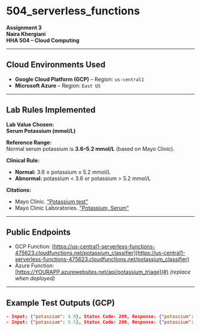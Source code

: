 # 504_serverless_functions
**Assignment 3**  
**Naira Khergiani**  
**HHA 504 – Cloud Computing**

---

## Cloud Environments Used
- **Google Cloud Platform (GCP)** – Region: `us-central1`
- **Microsoft Azure** – Region: `East US`

---

## Lab Rules Implemented

**Lab Value Chosen:**  
**Serum Potassium (mmol/L)**

**Reference Range:**  
Normal serum potassium is **3.6–5.2 mmol/L** (based on Mayo Clinic).

**Clinical Rule:**  
- **Normal:** 3.6 ≤ potassium ≤ 5.2 mmol/L  
- **Abnormal:** potassium < 3.6 or potassium > 5.2 mmol/L

**Citations:**  
- Mayo Clinic. ["Potassium test"](https://www.mayocliniclabs.com/tests-procedures/potassium-test/about/pac-20384753)  
- Mayo Clinic Laboratories. ["Potassium, Serum"](https://www.mayocliniclabs.com/test-catalog/Overview/602352)

---

## Public Endpoints
- GCP Function: [https://us-central1-serverless-functions-475623.cloudfunctions.net/potassium_classifier](https://us-central1-serverless-functions-475623.cloudfunctions.net/potassium_classifier)  
- Azure Function: [https://YOURAPP.azurewebsites.net/api/potassium_triage](#) *(replace when deployed)*

---

## Example Test Outputs (GCP)
```json
- Input: {"potassium": 4.0}, Status Code: 200, Response: {"potassium": 4.0, "status": "normal", "category": "Normal (3.5–5.0 mmol/L)"}
- Input: {"potassium": 5.5}, Status Code: 200, Response: {"potassium": 5.5, "status": "abnormal", "category": "Abnormal (<3.5 or >5.0 mmol/L)"}




